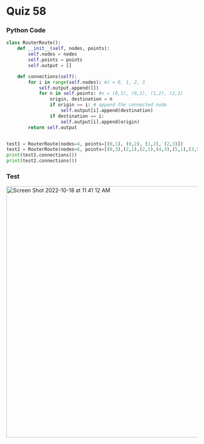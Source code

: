 # Quiz 58

### Python Code

```.py
class RouterRoute():
    def __init__(self, nodes, points):
        self.nodes = nodes
        self.points = points
        self.output = []

    def connections(self):
        for i in range(self.nodes): #i = 0, 1, 2, 3
            self.output.append([])
            for n in self.points: #n = (0,1), (0,2), (1,2), (2,3)
                origin, destination = n
                if origin == i: # append the connected node
                    self.output[i].append(destination)
                if destination == i:
                    self.output[i].append(origin)
        return self.output


test1 = RouterRoute(nodes=4, points=[(0,1), (0,2), (1,2), (2,3)])
test2 = RouterRoute(nodes=6, points=[(0,3),(2,1),(2,5),(4,3),(5,1),(3,5)])
print(test1.connections())
print(test2.connections())
```

### Test

<img width="660" alt="Screen Shot 2022-10-18 at 11 41 12 AM" src="https://user-images.githubusercontent.com/89366878/196330236-70f5fb4e-bbc1-4b25-a0ce-cb1aeb7cb8b8.png">
